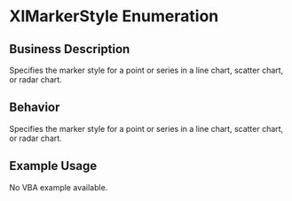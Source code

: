 # XlMarkerStyle Enumeration

## Business Description
Specifies the marker style for a point or series in a line chart, scatter chart, or radar chart.

## Behavior
Specifies the marker style for a point or series in a line chart, scatter chart, or radar chart.

## Example Usage
No VBA example available.